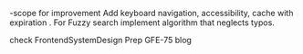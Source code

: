 -scope for improvement
Add keyboard navigation, accessibility, cache with expiration .
For Fuzzy search implement algorithm that neglects typos.

check FrontendSystemDesign Prep GFE-75 blog
